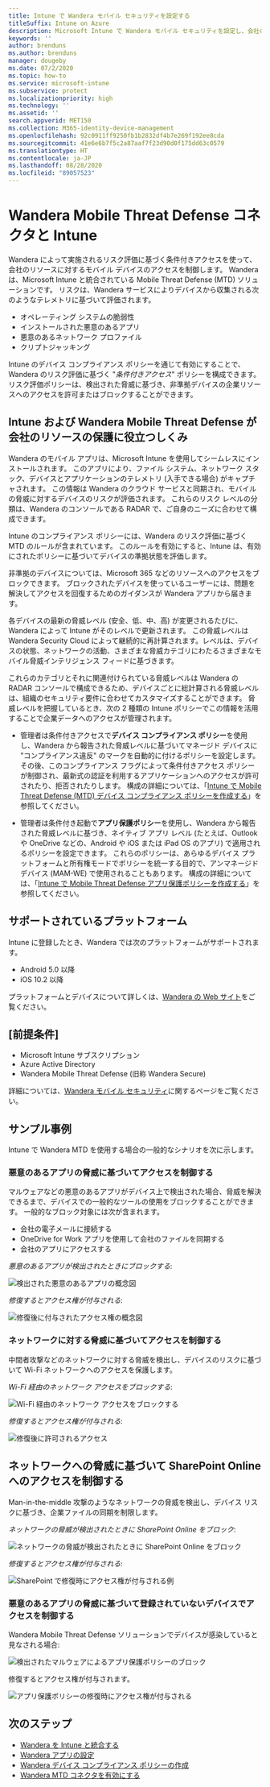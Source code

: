 ```yaml
---
title: Intune で Wandera モバイル セキュリティを設定する
titleSuffix: Intune on Azure
description: Microsoft Intune で Wandera モバイル セキュリティを設定し、会社のリソースに対するモバイル デバイスのアクセスを制御する方法。
keywords: ''
author: brenduns
ms.author: brenduns
manager: dougeby
ms.date: 07/2/2020
ms.topic: how-to
ms.service: microsoft-intune
ms.subservice: protect
ms.localizationpriority: high
ms.technology: ''
ms.assetid: ''
search.appverid: MET150
ms.collection: M365-identity-device-management
ms.openlocfilehash: 92c0911ff9250fb1b2832df4b7e269f192ee8cda
ms.sourcegitcommit: 41e6e6b7f5c2a87aaf7f23d90d0f175dd63c0579
ms.translationtype: HT
ms.contentlocale: ja-JP
ms.lasthandoff: 08/28/2020
ms.locfileid: "89057523"
---
```

# <a name="wandera-mobile-threat-defense-connector-with-intune"></a>Wandera Mobile Threat Defense コネクタと Intune  

Wandera によって実施されるリスク評価に基づく条件付きアクセスを使って、会社のリソースに対するモバイル デバイスのアクセスを制御します。 Wandera は、Microsoft Intune と統合されている Mobile Threat Defense (MTD) ソリューションです。  リスクは、Wandera サービスによりデバイスから収集される次のようなテレメトリに基づいて評価されます。
- オペレーティング システムの脆弱性
- インストールされた悪意のあるアプリ
- 悪意のあるネットワーク プロファイル
- クリプトジャッキング

Intune のデバイス コンプライアンス ポリシーを通じて有効にすることで、Wandera のリスク評価に基づく "*条件付きアクセス*" ポリシーを構成できます。 リスク評価ポリシーは、検出された脅威に基づき、非準拠デバイスの企業リソースへのアクセスを許可またはブロックすることができます。  

## <a name="how-do-intune-and-wandera-mobile-threat-defense-help-protect-your-company-resources"></a>Intune および Wandera Mobile Threat Defense が会社のリソースの保護に役立つしくみ  

Wandera のモバイル アプリは、Microsoft Intune を使用してシームレスにインストールされます。 このアプリにより、ファイル システム、ネットワーク スタック、デバイスとアプリケーションのテレメトリ (入手できる場合) がキャプチャされます。 この情報は Wandera のクラウド サービスと同期され、モバイルの脅威に対するデバイスのリスクが評価されます。 これらのリスク レベルの分類は、Wandera のコンソールである RADAR で、ご自身のニーズに合わせて構成できます。

Intune のコンプライアンス ポリシーには、Wandera のリスク評価に基づく MTD のルールが含まれています。 このルールを有効にすると、Intune は、有効にされたポリシーに基づいてデバイスの準拠状態を評価します。

非準拠のデバイスについては、Microsoft 365 などのリソースへのアクセスをブロックできます。 ブロックされたデバイスを使っているユーザーには、問題を解決してアクセスを回復するためのガイダンスが Wandera アプリから届きます。

各デバイスの最新の脅威レベル (安全、低、中、高) が変更されるたびに、Wandera によって Intune がそのレベルで更新されます。 この脅威レベルは Wandera Security Cloud によって継続的に再計算されます。レベルは、デバイスの状態、ネットワークの活動、さまざまな脅威カテゴリにわたるさまざまなモバイル脅威インテリジェンス フィードに基づきます。

これらのカテゴリとそれに関連付けられている脅威レベルは Wandera の RADAR コンソールで構成できるため、デバイスごとに総計算される脅威レベルは、組織のセキュリティ要件に合わせてカスタマイズすることができます。 脅威レベルを把握しているとき、次の 2 種類の Intune ポリシーでこの情報を活用することで企業データへのアクセスが管理されます。

* 管理者は条件付きアクセスで**デバイス コンプライアンス ポリシー**を使用し、Wandera から報告された脅威レベルに基づいてマネージド デバイスに "コンプライアンス違反" のマークを自動的に付けるポリシーを設定します。 その後、このコンプライアンス フラグによって条件付きアクセス ポリシーが制御され、最新式の認証を利用するアプリケーションへのアクセスが許可されたり、拒否されたりします。  構成の詳細については、「[Intune で Mobile Threat Defense (MTD) デバイス コンプライアンス ポリシーを作成する](../protect/mtd-device-compliance-policy-create.md)」を参照してください。

* 管理者は条件付き起動で**アプリ保護ポリシー**を使用し、Wandera から報告された脅威レベルに基づき、ネイティブ アプリ レベル (たとえば、Outlook や OneDrive などの、Android や iOS または iPad OS のアプリ) で適用されるポリシーを設定できます。  これらのポリシーは、あらゆるデバイス プラットフォームと所有権モードでポリシーを統一する目的で、アンマネージド デバイス (MAM-WE) で使用されることもあります。 構成の詳細については、「[Intune で Mobile Threat Defense アプリ保護ポリシーを作成する](../protect/mtd-app-protection-policy.md)」を参照してください。

## <a name="supported-platforms"></a>サポートされているプラットフォーム  

Intune に登録したとき、Wandera では次のプラットフォームがサポートされます。

- Android 5.0 以降  
- iOS 10.2 以降 

プラットフォームとデバイスについて詳しくは、[Wandera の Web サイト](https://www.wandera.com/mobile-threat-defense/)をご覧ください。

## <a name="prerequisites"></a>[前提条件]  

- Microsoft Intune サブスクリプション  
- Azure Active Directory  
- Wandera Mobile Threat Defense (旧称 Wandera Secure)  

詳細については、[Wandera モバイル セキュリティ](https://www.wandera.com/mobile-security/)に関するページをご覧ください。
 
## <a name="sample-scenarios"></a>サンプル事例

Intune で Wandera MTD を使用する場合の一般的なシナリオを次に示します。

### <a name="control-access-based-on-threats-from-malicious-apps"></a>悪意のあるアプリの脅威に基づいてアクセスを制御する  

マルウェアなどの悪意のあるアプリがデバイス上で検出された場合、脅威を解決できるまで、デバイスでの一般的なツールの使用をブロックすることができます。 一般的なブロック対象には次が含まれます。  
- 会社の電子メールに接続する  
- OneDrive for Work アプリを使用して会社のファイルを同期する  
- 会社のアプリにアクセスする  

*悪意のあるアプリが検出されたときにブロックする*:

![検出された悪意のあるアプリの概念図](./media/wandera-mtd-connector/wandera-malicious-apps-blocked.png)  

*修復するとアクセス権が付与される*: 

![修復後に付与されたアクセス権の概念図](./media/wandera-mtd-connector/wandera-malicious-apps-unblocked.png)


### <a name="control-access-based-on-threat-to-network"></a>ネットワークに対する脅威に基づいてアクセスを制御する  

中間者攻撃などのネットワークに対する脅威を検出し、デバイスのリスクに基づいて Wi-Fi ネットワークへのアクセスを保護します。  

*Wi-Fi 経由のネットワーク アクセスをブロックする*:  

![Wi-Fi 経由のネットワーク アクセスをブロックする](./media/wandera-mtd-connector/wandera-network-wifi-blocked.png)

*修復するとアクセス権が付与される*:  

![修復後に許可されるアクセス](./media/wandera-mtd-connector/wandera-network-wifi-unblocked.png)  

## <a name="control-access-to-sharepoint-online-based-on-threat-to-network"></a>ネットワークへの脅威に基づいて SharePoint Online へのアクセスを制御する

Man-in-the-middle 攻撃のようなネットワークの脅威を検出し、デバイス リスクに基づき、企業ファイルの同期を制限します。

*ネットワークの脅威が検出されたときに SharePoint Online をブロック*:  

![ネットワークの脅威が検出されたときに SharePoint Online をブロック](./media/wandera-mtd-connector/wandera-network-spo-blocked.png)  

*修復するとアクセス権が付与される*:  

![SharePoint で修復時にアクセス権が付与される例](./media/wandera-mtd-connector/wandera-network-spo-unblocked.png)  

### <a name="control-access-on-unenrolled-devices-based-on-threats-from-malicious-apps"></a>悪意のあるアプリの脅威に基づいて登録されていないデバイスでアクセスを制御する

Wandera Mobile Threat Defense ソリューションでデバイスが感染していると見なされる場合:

![検出されたマルウェアによるアプリ保護ポリシーのブロック](./media/wandera-mtd-connector/wandera-mobile-app-policy-block.png)

修復するとアクセス権が付与されます。

![アプリ保護ポリシーの修復時にアクセス権が付与される](./media/wandera-mtd-connector/wandera-mobile-app-policy-remediated.png)

## <a name="next-steps"></a>次のステップ

- [Wandera を Intune と統合する](wandera-mtd-connector-integration.md)
- [Wandera アプリの設定](mtd-apps-ios-app-configuration-policy-add-assign.md)
- [Wandera デバイス コンプライアンス ポリシーの作成](mtd-device-compliance-policy-create.md)
- [Wandera MTD コネクタを有効にする](mtd-connector-enable.md)
